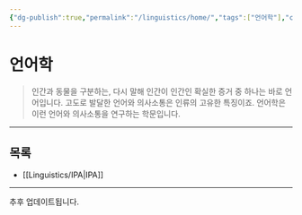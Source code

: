 ```yaml
---
{"dg-publish":true,"permalink":"/linguistics/home/","tags":["언어학"],"created":"2024-04-05T17:39:49.766+09:00","updated":"2024-06-11T16:46:15.764+09:00"}
---
```



# 언어학

> 인간과 동물을 구분하는, 다시 말해 인간이 인간인 확실한 증거 중 하나는 바로 언어입니다. 고도로 발달한 언어와 의사소통은 인류의 고유한 특징이죠. 언어학은 이런 언어와 의사소통을 연구하는 학문입니다. 

---

## 목록

+ [[Linguistics/IPA\|IPA]]

---
추후 업데이트됩니다.